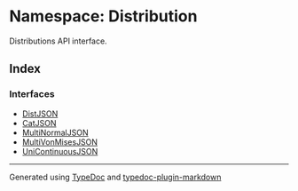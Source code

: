 # Namespace: Distribution

Distributions API interface.

## Index

### Interfaces

-   [DistJSON](interfaces/interface.DistJSON.md)
-   [CatJSON](interfaces/interface.CatJSON.md)
-   [MultiNormalJSON](interfaces/interface.MultiNormalJSON.md)
-   [MultiVonMisesJSON](interfaces/interface.MultiVonMisesJSON.md)
-   [UniContinuousJSON](interfaces/interface.UniContinuousJSON.md)

---

Generated using [TypeDoc](https://typedoc.org/) and [typedoc-plugin-markdown](https://www.npmjs.com/package/typedoc-plugin-markdown)
